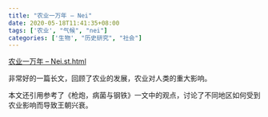 ```yaml
---
title: "农业一万年 – Nei"
date: 2020-05-18T11:41:35+08:00
tags: ['农业', "气候", "nei"]
categories: ['生物', "历史研究", "社会"]
---
```


[农业一万年 – Nei.st.html](/science/农业一万年%20–%20Nei.st.html)

非常好的一篇长文，回顾了农业的发展，农业对人类的重大影响。

本文还引用参考了《枪炮，病菌与钢铁》一文中的观点，讨论了不同地区如何受到农业影响而导致王朝兴衰。
